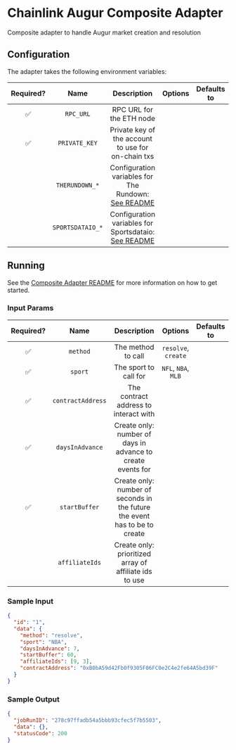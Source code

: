 # Chainlink Augur Composite Adapter

Composite adapter to handle Augur market creation and resolution

## Configuration

The adapter takes the following environment variables:

| Required? |       Name       |                                         Description                                          | Options | Defaults to |
| :-------: | :--------------: | :------------------------------------------------------------------------------------------: | :-----: | :---------: |
|    ✅     |    `RPC_URL`     |                                   RPC URL for the ETH node                                   |         |             |
|    ✅     |  `PRIVATE_KEY`   |                      Private key of the account to use for on-chain txs                      |         |             |
|           |  `THERUNDOWN_*`  |  Configuration variables for The Rundown: [See README](../../sources/therundown/README.md)   |         |             |
|           | `SPORTSDATAIO_*` | Configuration variables for Sportsdataio: [See README](../../sources/sportsdataio/README.md) |         |             |

## Running

See the [Composite Adapter README](../README.md) for more information on how to get started.

### Input Params

| Required? |       Name        |                                Description                                 |       Options       | Defaults to |
| :-------: | :---------------: | :------------------------------------------------------------------------: | :-----------------: | :---------: |
|    ✅     |     `method`      |                             The method to call                             | `resolve`, `create` |             |
|    ✅     |      `sport`      |                           The sport to call for                            | `NFL`, `NBA`, `MLB` |             |
|    ✅     | `contractAddress` |                   The contract address to interact with                    |                     |             |
|    ✅     |  `daysInAdvance`  |        Create only: number of days in advance to create events for         |                     |             |
|    ✅     |   `startBuffer`   | Create only: number of seconds in the future the event has to be to create |                     |             |
|           |  `affiliateIds`   |           Create only: prioritized array of affiliate ids to use           |                     |             |

### Sample Input

```json
{
  "id": "1",
  "data": {
    "method": "resolve",
    "sport": "NBA",
    "daysInAdvance": 7,
    "startBuffer": 60,
    "affiliateIds": [9, 3],
    "contractAddress": "0xB0bA59d42Fb0f9305F06FC0e2C4e2fe64A5bd39F"
  }
}
```

### Sample Output

```json
{
  "jobRunID": "278c97ffadb54a5bbb93cfec5f7b5503",
  "data": {},
  "statusCode": 200
}
```

